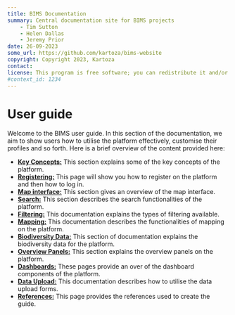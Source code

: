 ```yaml
---
title: BIMS Documentation
summary: Central documentation site for BIMS projects
    - Tim Sutton
    - Helen Dallas
    - Jeremy Prior
date: 26-09-2023
some_url: https://github.com/kartoza/bims-website
copyright: Copyright 2023, Kartoza
contact: 
license: This program is free software; you can redistribute it and/or modify it under the terms of the GNU Affero General Public License as published by the Free Software Foundation; either version 3 of the License, or (at your option) any later version.
#context_id: 1234
---
```


# User guide
<!-- Narrative Instructions on how to use the product/platform -->

Welcome to the BIMS user guide. In this section of the documentation, we aim to show users how to utilise the platform effectively, customise their profiles and so forth. Here is a brief overview of the content provided here:

* **[Key Concepts:](key-concepts.md)** This section explains some of the key concepts of the platform.
* **[Registering:](registering.md)** This page will show you how to register on the platform and then how to log in.
* **[Map interface:](map-interface.md)** This section gives an overview of the map interface.
* **[Search:](search.md)** This section describes the search functionalities of the platform.
* **[Filtering:](filtering.md)** This documentation explains the types of filtering available.
* **[Mapping:](mapping.md)** This documentation describes the functionalities of mapping on the platform.
* **[Biodiversity Data:](biodiversity.md)** This section of documentation explains the biodiversity data for the platform.
* **[Overview Panels:](panels.md)** This section explains the overview panels on the platform.
* **[Dashboards:](dashboards/index.md)** These pages provide an over of the dashboard components of the platform.
* **[Data Upload:](data-upload.md)** This documentation describes how to utilise the data upload forms.
* **[References:](references.md)** This page provides the references used to create the guide.
